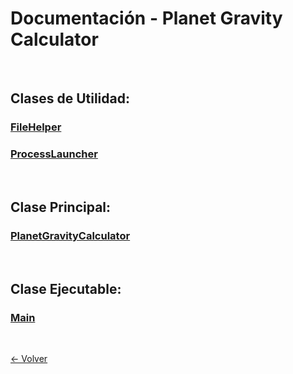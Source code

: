 # Documentación - Planet Gravity Calculator
<br>

## Clases de Utilidad:
### [FileHelper](./classes/file_helper.md)
### [ProcessLauncher](./classes/process_launcher.md)
<br>

## Clase Principal:
### [PlanetGravityCalculator](./classes/planet_gravity_calculator.md)
<br>

## Clase Ejecutable:
### [Main](./classes/main.md)
<br>

[<- Volver](../README.md)